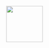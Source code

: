 
<div id="header" align="center">
 <img src="[https://media.giphy.com/media/M9gbBd9nbDrOTu1Mqx/giphy.gif](https://giphy.com/gifs/devrock-code-edr-escueladevrock-du3J3cXyzhj75IOgvA)" width="100"/>
</div>
<!--
- 🔭 I’m currently working on ...
- 🌱 I’m currently learning ...
- 👯 I’m looking to collaborate on ...
- 🤔 I’m looking for help with ...
- 💬 Ask me about ...
- 📫 How to reach me: ...
- ⚡ Fun fact: ...
-->
